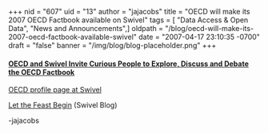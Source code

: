 +++
nid = "607"
uid = "13"
author = "jajacobs"
title = "OECD will make its 2007 OECD Factbook available on Swivel"
tags = [ "Data Access & Open Data", "News and Announcements",]
oldpath = "/blog/oecd-will-make-its-2007-oecd-factbook-available-swivel"
date = "2007-04-17 23:10:35 -0700"
draft = "false"
banner = "/img/blog/blog-placeholder.png"
+++
#### [OECD and Swivel Invite Curious People to Explore, Discuss and Debate the OECD Factbook](http://www.marketwire.com/mw/release_html_b1?release_id=238613 "OECD and Swivel Invite Curious People to Explore, Discuss and Debate the OECD Factbook")

[OECD profile page at
Swivel](http://www.swivel.com/users/show/1004354 "OECD profile page at Swivel")

[Let the Feast
Begin](http://blog.swivel.com/weblog/2007/04/after_grad_scho.html "Let the Feast Begin")
(Swivel Blog)

-jajacobs
